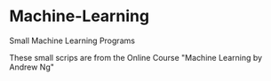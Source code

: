 # Machine-Learning
Small Machine Learning Programs

These small scrips are from the Online Course "Machine Learning by Andrew Ng"
